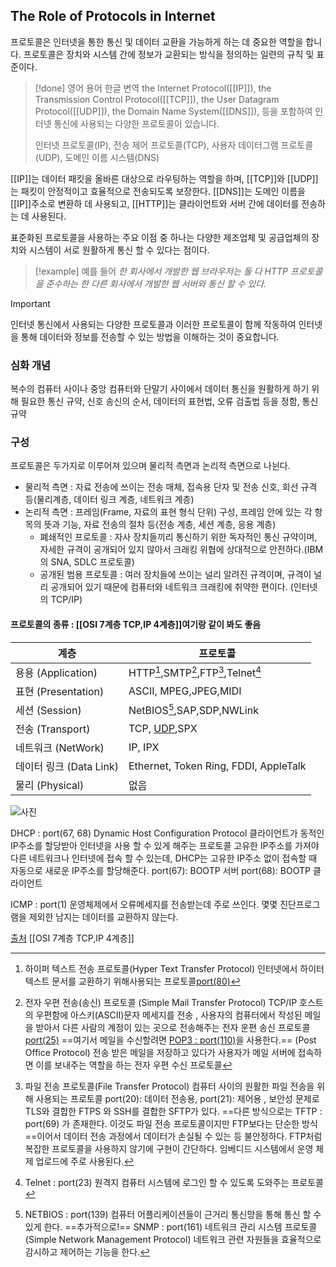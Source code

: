 ## The Role of Protocols in Internet

프로토콜은 인터넷을 통한 통신 및 데이터 교환을 가능하게 하는 데 중요한 역할을 합니다. 프로토콜은 장치와 시스템 간에 정보가 교환되는 방식을 정의하는 일련의 규칙 및 표준이다.


>[!done] 영어 용어 한글 변역
>the Internet Protocol([[IP]]), the Transmission Control Protocol([[TCP]]), the User Datagram Protocol([[UDP]]), the Domain Name System([[DNS]]), 등을 포함하여 인터넷 통신에 사용되는 다양한 프로토콜이 있습니다.
>
>인터넷 프로토콜(IP), 전송 제어 프로토콜(TCP), 사용자 데이터그램 프로토콜(UDP), 도메인 이름 시스템(DNS)

[[IP]]는 데이터 패킷을 올바른 대상으로 라우팅하는 역할을 하며, [[TCP]]와 [[UDP]]는 패킷이 안정적이고 효율적으로 전송되도록 보장한다.
[[DNS]]는 도메인 이름을 [[IP]]주소로 변환하 데 사용되고, [[HTTP]]는 클라이언트와 서버 간에 데이터를 전송하는 데 사용된다.

표준화된 프로토콜을 사용하는 주요 이점 중 하나는 다양한 제조업체 및 공급업체의 장치와 시스템이 서로 원활하게 통신 할 수 있다는 점이다.
>[!example]  예를 들어
>_한 회사에서 개발한 웹 브라우저는 둘 다 HTTP 프로토콜을 준수하는 한 다른 회사에서 개발한 웹 서버와 통신 할 수 있다._

>[!important] 
>인터넷 통신에서 사용되는 다양한 프로토콜과 이러한 프로토콜이 함께 작동하여 인터넷을 통해 데이터와 정보를 전송할 수 있는 방법을 이해하는 것이 중요합니다.

### 심화 개념
복수의 컴퓨터 사이나 중앙 컴퓨터와 단말기 사이에서 데이터 통신을 원활하게 하기 위해 필요한 통신 규약, 신호 송신의 순서, 데이터의 표현법, 오류 검출법 등을 정함, 통신 규약

### 구성
프로토콜은 두가지로 이루어져 있으며 물리적 측면과 논리적 측면으로 나뉜다.
- 물리적 측면 : 자료 전송에 쓰이는 전송 매체, 접속용 단자 및 전송 신호, 회선 규격 등(물리계층, 데이터 링크 계층, 네트워크 계층)
- 논리적 측면 : 프레임(Frame, 자료의 표현 형식 단위) 구성, 프레임 안에 있는 각 항목의 뜻과 기능, 자료 전송의 절차 등(전송 계층, 세션 계층, 응용 계층)
	- 폐쇄적인 프로토콜 : 자사 장치들끼리 통신하기 위한 독자적인 통신 규약이며, 자세한 규격이 공개되어 있지 않아서 크래킹 위협에 상대적으로 안전하다.(IBM의 SNA, SDLC 프로토콜)
	- 공개된 범용 프로토콜 : 여러 장치들에 쓰이는 널리 알려진 규격이며, 규격이 널리 공개되어 있기 때문에 컴퓨터와 네트워크 크래킹에 취약한 편이다. (인터넷의 TCP/IP)
#### 프로토콜의 종류 : [[OSI 7계층 TCP,IP 4계층]]여기랑 같이 봐도 좋음
| 계층                    | 프로토콜                              |
| ----------------------- | ------------------------------------- |
| 용용 (Application)      | HTTP[^2],SMTP[^3],FTP[^4],Telnet[^5]                  |
| 표현 (Presentation)     | ASCII, MPEG,JPEG,MIDI                 |
| 세션 (Session)          | NetBIOS[^6],SAP,SDP,NWLink                |
| 전송 (Transport)        | TCP, [UDP](TCP세그먼트),SPX                          |
| 네트워크 (NetWork)      | IP, IPX                               |
| 데이터 링크 (Data Link) | Ethernet, Token Ring, FDDI, AppleTalk |
| 물리 (Physical)         | 없음                                      |

![사진](https://velog.velcdn.com/images%2Femplam27%2Fpost%2Fd8fffc8e-5904-45a0-bfef-6613bcdf8589%2F7%EA%B3%84%EC%B8%B5.jpg)

[^2]: 하이퍼 텍스트 전송 프로토콜(Hyper Text Transfer Protocol) 인터넷에서 하이터 텍스트 문서를 교환하기 위해사용되는 프로토콜<U>port(80)</U>
[^3]:전자 우편 전송(송신) 프로토콜 (Simple Mail Transfer Protocol) TCP/IP 호스트의 우편함에 아스키(ASCII)문자 메세지를 전송 , 사용자의 컴퓨터에서 작성된 메일을 받아서 다른 사람의 계정이 있는 곳으로 전송해주는 전자 운편 송신 프로토콜 <U>port(25)</U> ==여기서 메일을 수신할려면 <U>POP3 : port(110)</U>을 사용한다.== (Post Office Protocol) 전송 받은 메일을 저장하고 있다가 사용자가 메일 서버에 접속하면 이를 보내주는 역할을 하는 전자 우편 수신 프로토콜
[^4]:파일 전송 프로토콜(File Transfer Protocol) 컴퓨터 사이의 원활한 파일 전송을 위해 사용되는 프로토콜 port(20): 데이터 전송용, port(21): 제어용 , 보안성 문제로 TLS와 결합한 FTPS 와 SSH를 결합한 SFTP가 있다.  ==다른 방식으로는 TFTP : port(69) 가 존재한다. 이것도 파일 전송 프로토콜이지만 FTP보다는 단순한 방식==이어서 데이터 전송 과정에서 데이터가 손실될 수 있는 등 불안정하다. FTP처럼 복잡한 프로토콜을 사용하지 않기에 구현이 간단하다. 임베디드 시스템에서 운영 체제 업로드에 주로 사용된다.
[^5]:Telnet : port(23) 원격지 컴퓨터 시스템에 로그인 할 수 있도록 도와주는 프로토콜
[^6]:NETBIOS : port(139) 컴퓨터 어플리케이션들이 근거리 통신망을 통해 통신 할 수 있게 한다.
==추가적으로!==
SNMP : port(161)
네트워크 관리 시스템 프로토콜(Simple Network Management Protocol)
네트워크 관련 자원들을 효율적으로 감시하고 제어하는 기능을 한다.

DHCP : port(67, 68)
Dynamic Host Configuration Protocol
클라이언트가 동적인 IP주소를 할당받아 인터넷을 사용 할 수 있게 해주는 프로토콜
고유한 IP주소를 가져야 다른 네트워크나 인터넷에 접속 할 수 있는데, DHCP는 고유한 IP주소 없이 접속할 때 자동으로 새로운 IP주소를 할당해준다.
port(67): BOOTP 서버
port(68): BOOTP 클라이언트

ICMP : port(1)
운영체제에서 오류메세지를 전송받는데 주로 쓰인다.
몇몇 진단프로그램을 제외한 남지는 데이터를 교환하지 않는다.

[^5]:
[출처](https://helloworld-88.tistory.com/146)
[[OSI 7계층 TCP,IP 4계층]]